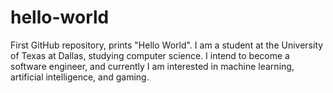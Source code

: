 # hello-world
First GitHub repository, prints "Hello World".
I am a student at the University of Texas at Dallas, studying computer science. I intend to become a software engineer, and currently I am interested in machine learning, artificial intelligence, and gaming.
